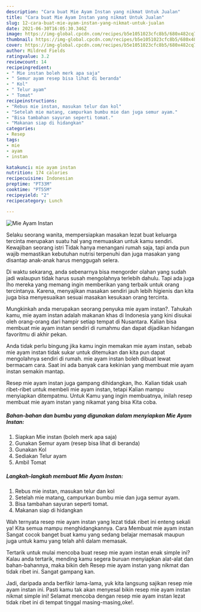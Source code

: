 ```yaml
---
description: "Cara buat Mie Ayam Instan yang nikmat Untuk Jualan"
title: "Cara buat Mie Ayam Instan yang nikmat Untuk Jualan"
slug: 12-cara-buat-mie-ayam-instan-yang-nikmat-untuk-jualan
date: 2021-06-30T16:05:30.346Z
image: https://img-global.cpcdn.com/recipes/b5e1051023cfc8b5/680x482cq70/mie-ayam-instan-foto-resep-utama.jpg
thumbnail: https://img-global.cpcdn.com/recipes/b5e1051023cfc8b5/680x482cq70/mie-ayam-instan-foto-resep-utama.jpg
cover: https://img-global.cpcdn.com/recipes/b5e1051023cfc8b5/680x482cq70/mie-ayam-instan-foto-resep-utama.jpg
author: Mildred Fields
ratingvalue: 3.2
reviewcount: 14
recipeingredient:
- " Mie instan boleh merk apa saja"
- " Semur ayam resep bisa lihat di beranda"
- " Kol"
- " Telur ayam"
- " Tomat"
recipeinstructions:
- "Rebus mie instan, masukan telur dan kol"
- "Setelah mie matang, campurkan bumbu mie dan juga semur ayam."
- "Bisa tambahan sayuran seperti tomat."
- "Makanan siap di hidangkan"
categories:
- Resep
tags:
- mie
- ayam
- instan

katakunci: mie ayam instan 
nutrition: 174 calories
recipecuisine: Indonesian
preptime: "PT33M"
cooktime: "PT55M"
recipeyield: "2"
recipecategory: Lunch

---
```



![Mie Ayam Instan](https://img-global.cpcdn.com/recipes/b5e1051023cfc8b5/680x482cq70/mie-ayam-instan-foto-resep-utama.jpg)

Selaku seorang wanita, mempersiapkan masakan lezat buat keluarga tercinta merupakan suatu hal yang memuaskan untuk kamu sendiri. Kewajiban seorang istri Tidak hanya menangani rumah saja, tapi anda pun wajib memastikan kebutuhan nutrisi terpenuhi dan juga masakan yang disantap anak-anak harus menggugah selera.

Di waktu  sekarang, anda sebenarnya bisa mengorder olahan yang sudah jadi walaupun tidak harus susah mengolahnya terlebih dahulu. Tapi ada juga lho mereka yang memang ingin memberikan yang terbaik untuk orang tercintanya. Karena, menyajikan masakan sendiri jauh lebih higienis dan kita juga bisa menyesuaikan sesuai masakan kesukaan orang tercinta. 



Mungkinkah anda merupakan seorang penyuka mie ayam instan?. Tahukah kamu, mie ayam instan adalah makanan khas di Indonesia yang kini disukai oleh orang-orang dari hampir setiap tempat di Nusantara. Kalian bisa membuat mie ayam instan sendiri di rumahmu dan dapat dijadikan hidangan favoritmu di akhir pekan.

Anda tidak perlu bingung jika kamu ingin memakan mie ayam instan, sebab mie ayam instan tidak sukar untuk ditemukan dan kita pun dapat mengolahnya sendiri di rumah. mie ayam instan boleh dibuat lewat bermacam cara. Saat ini ada banyak cara kekinian yang membuat mie ayam instan semakin mantap.

Resep mie ayam instan juga gampang dihidangkan, lho. Kalian tidak usah ribet-ribet untuk membeli mie ayam instan, tetapi Kalian mampu menyiapkan ditempatmu. Untuk Kamu yang ingin membuatnya, inilah resep membuat mie ayam instan yang nikamat yang bisa Kita coba.

<!--inarticleads1-->

##### Bahan-bahan dan bumbu yang digunakan dalam menyiapkan Mie Ayam Instan:

1. Siapkan  Mie instan (boleh merk apa saja)
1. Gunakan  Semur ayam (resep bisa lihat di beranda)
1. Gunakan  Kol
1. Sediakan  Telur ayam
1. Ambil  Tomat




<!--inarticleads2-->

##### Langkah-langkah membuat Mie Ayam Instan:

1. Rebus mie instan, masukan telur dan kol
1. Setelah mie matang, campurkan bumbu mie dan juga semur ayam.
1. Bisa tambahan sayuran seperti tomat.
1. Makanan siap di hidangkan




Wah ternyata resep mie ayam instan yang lezat tidak ribet ini enteng sekali ya! Kita semua mampu menghidangkannya. Cara Membuat mie ayam instan Sangat cocok banget buat kamu yang sedang belajar memasak maupun juga untuk kamu yang telah ahli dalam memasak.

Tertarik untuk mulai mencoba buat resep mie ayam instan enak simple ini? Kalau anda tertarik, mending kamu segera buruan menyiapkan alat-alat dan bahan-bahannya, maka bikin deh Resep mie ayam instan yang nikmat dan tidak ribet ini. Sangat gampang kan. 

Jadi, daripada anda berfikir lama-lama, yuk kita langsung sajikan resep mie ayam instan ini. Pasti kamu tak akan menyesal bikin resep mie ayam instan nikmat simple ini! Selamat mencoba dengan resep mie ayam instan lezat tidak ribet ini di tempat tinggal masing-masing,oke!.


